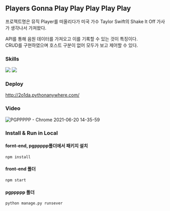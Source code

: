 ## Players Gonna Play Play Play Play Play
 프로젝트명은 뮤직 Player를 떠올리다가 미국 가수 Taylor Swift의 Shake It Off 가사가 생각나서 가져왔다.
 
 API를 통해 음원 데이터를 가져오고 이를 기록할 수 있는 것이 특징이다.<br/>
 CRUD를 구현하였으며 호스트 구분이 없어 모두가 보고 제어할 수 있다.

### Skills
<div>
<img src="https://img.shields.io/badge/React-61DAFB?style=flat-square&logo=react&logoColor=white&textColor=white"/>
<img src="https://img.shields.io/badge/Django-092E20?style=flat-square&logo=django&logoColor=white&textColor=white"/>
</div>

### Deploy
http://2o1da.pythonanywhere.com/

### Video
![PGPPPPP - Chrome 2021-06-20 14-35-59](https://user-images.githubusercontent.com/77760931/122663393-10801200-d1d5-11eb-82ed-c98480d94fcb.gif)


### Install & Run in Local
#### fornt-end, pgppppp폴더에서 패키지 설치
```
npm install
```
#### front-end 폴더
```
npm start
```
#### pgppppp 폴더
```
python manage.py runsever
```

